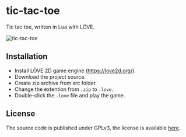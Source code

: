 # tic-tac-toe

Tic tac toe, written in Lua with LÖVE.

![tic-tac-toe](https://user-images.githubusercontent.com/28570920/146581360-537843d0-9270-4f3f-93af-5a49df314337.png)

## Installation

* Install LÖVE 2D game engine (https://love2d.org/).
* Download the project source.
* Create zip archive from src folder.
* Change the extention from `.zip` to `.love`.
* Double-click the `.love` file and play the game.

## License

The source code is published under GPLv3, the license is available [here](LICENSE).
